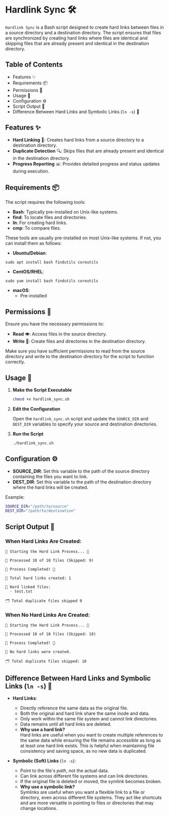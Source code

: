 # Hardlink Sync 🛠️

`Hardlink Sync` is a Bash script designed to create hard links between files in a source directory and a destination directory. The script ensures that files are synchronized by creating hard links where files are identical and skipping files that are already present and identical in the destination directory.

## Table of Contents
- Features ✨
- Requirements 📦
- Permissions 🔐
- Usage 🚀
- Configuration ⚙️
- Script Output 📄
- Difference Between Hard Links and Symbolic Links (`ln -s`) 🔗

## Features ✨

- **Hard Linking** 🔗: Creates hard links from a source directory to a destination directory.
- **Duplicate Detection** 🔍: Skips files that are already present and identical in the destination directory.
- **Progress Reporting** 📊: Provides detailed progress and status updates during execution.

## Requirements 📦

The script requires the following tools:

- **Bash**: Typically pre-installed on Unix-like systems.
- **find**: To locate files and directories.
- **ln**: For creating hard links.
- **cmp**: To compare files.

These tools are usually pre-installed on most Unix-like systems. If not, you can install them as follows:

- **Ubuntu/Debian**:
```
sudo apt install bash findutils coreutils
```
- **CentOS/RHEL**:
```
sudo yum install bash findutils coreutils
```
- **macOS**: 
  - Pre-installed

## Permissions 🔐

Ensure you have the necessary permissions to:

- **Read** 👁️: Access files in the source directory.
- **Write** 📝: Create files and directories in the destination directory.

Make sure you have sufficient permissions to read from the source directory and write to the destination directory for the script to function correctly.

## Usage 🚀

1. **Make the Script Executable**

   ```sh
   chmod +x hardlink_sync.sh
   ```

3. **Edit the Configuration**

   Open the `hardlink_sync.sh` script and update the `SOURCE_DIR` and `DEST_DIR` variables to specify your source and destination directories.

4. **Run the Script**

   ```sh
   ./hardlink_sync.sh
   ```

## Configuration ⚙️

- **SOURCE_DIR**: Set this variable to the path of the source directory containing the files you want to link.
- **DEST_DIR**: Set this variable to the path of the destination directory where the hard links will be created.

Example:
```bash
SOURCE_DIR="/path/to/source"
DEST_DIR="/path/to/destination"
```

## Script Output 📄

### When Hard Links Are Created:
```
🌟 Starting the Hard Link Process... 🌟

🔄 Processed 10 of 10 files (Skipped: 9)

🎉 Process Completed! 🎉

📁 Total hard links created: 1

📂 Hard linked files:
  - test.txt

🗂️ Total duplicate files skipped 9
```
### When No Hard Links Are Created:
```
🌟 Starting the Hard Link Process... 🌟

🔄 Processed 10 of 10 files (Skipped: 10)

🎉 Process Completed! 🎉

🚫 No hard links were created.

🗂️ Total duplicate files skipped: 10
```

## Difference Between Hard Links and Symbolic Links (`ln -s`) 🔗

- **Hard Links**:
  - Directly reference the same data as the original file.
  - Both the original and hard link share the same inode and data.
  - Only work within the same file system and cannot link directories.
  - Data remains until all hard links are deleted.
  - **Why use a hard link?**  
    Hard links are useful when you want to create multiple references to the same data while ensuring the file remains accessible as long as at least one hard link exists. This is helpful when maintaining file consistency and saving space, as no new data is duplicated.

- **Symbolic (Soft) Links** (`ln -s`):
  - Point to the file's *path*, not the actual data.
  - Can link across different file systems and can link directories.
  - If the original file is deleted or moved, the symlink becomes broken.
  - **Why use a symbolic link?**  
    Symlinks are useful when you want a flexible link to a file or directory, even across different file systems. They act like shortcuts and are more versatile in pointing to files or directories that may change locations.
